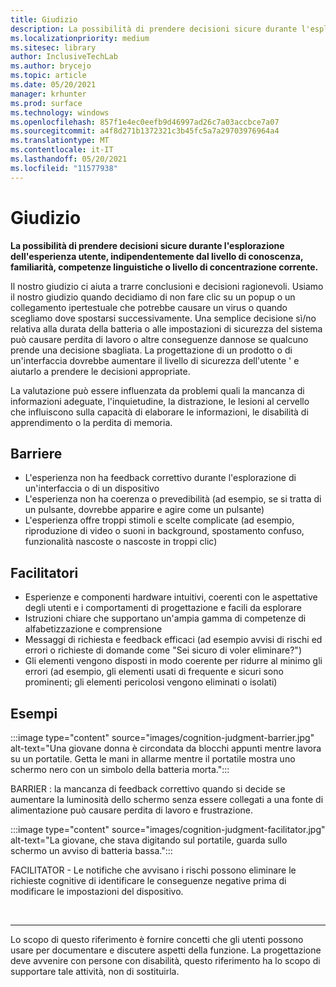 ```yaml
---
title: Giudizio
description: La possibilità di prendere decisioni sicure durante l'esplorazione dell'esperienza utente, indipendentemente dal livello di conoscenza, familiarità, competenze linguistiche o livello di concentrazione corrente.
ms.localizationpriority: medium
ms.sitesec: library
author: InclusiveTechLab
ms.author: brycejo
ms.topic: article
ms.date: 05/20/2021
manager: krhunter
ms.prod: surface
ms.technology: windows
ms.openlocfilehash: 857f1e4ec0eefb9d46997ad26c7a03accbce7a07
ms.sourcegitcommit: a4f8d271b1372321c3b45fc5a7a29703976964a4
ms.translationtype: MT
ms.contentlocale: it-IT
ms.lasthandoff: 05/20/2021
ms.locfileid: "11577938"
---
```

# <a name="judgment"></a>Giudizio

**La possibilità di prendere decisioni sicure durante l'esplorazione dell'esperienza utente, indipendentemente dal livello di conoscenza, familiarità, competenze linguistiche o livello di concentrazione corrente.**

Il nostro giudizio ci aiuta a trarre conclusioni e decisioni ragionevoli. Usiamo il nostro giudizio quando decidiamo di non fare clic su un popup o un collegamento ipertestuale che potrebbe causare un virus o quando scegliamo dove spostarsi successivamente. Una semplice decisione sì/no relativa alla durata della batteria o alle impostazioni di sicurezza del sistema può causare perdita di lavoro o altre conseguenze dannose se qualcuno prende una decisione sbagliata. La progettazione di un prodotto o di un'interfaccia dovrebbe aumentare il livello di sicurezza dell'utente &apos; e aiutarlo a prendere le decisioni appropriate.

La valutazione può essere influenzata da problemi quali la mancanza di informazioni adeguate, l'inquietudine, la distrazione, le lesioni al cervello che influiscono sulla capacità di elaborare le informazioni, le disabilità di apprendimento o la perdita di memoria.

## <a name="barriers"></a>Barriere

* L'esperienza non ha feedback correttivo durante l'esplorazione di un'interfaccia o di un dispositivo
* L'esperienza non ha coerenza o prevedibilità (ad esempio, se si tratta di un pulsante, dovrebbe apparire e agire come un pulsante)
* L'esperienza offre troppi stimoli e scelte complicate (ad esempio, riproduzione di video o suoni in background, spostamento confuso, funzionalità nascoste o nascoste in troppi clic)

## <a name="facilitators"></a>Facilitatori

* Esperienze e componenti hardware intuitivi, coerenti con le aspettative degli utenti e i comportamenti di progettazione e facili da esplorare 
* Istruzioni chiare che supportano un'ampia gamma di competenze di alfabetizzazione e comprensione
* Messaggi di richiesta e feedback efficaci (ad esempio avvisi di rischi ed errori o richieste di domande come "Sei sicuro di voler eliminare?")
* Gli elementi vengono disposti in modo coerente per ridurre al minimo gli errori (ad esempio, gli elementi usati di frequente e sicuri sono prominenti; gli elementi pericolosi vengono eliminati o isolati)

## <a name="examples"></a>Esempi

:::image type="content" source="images/cognition-judgment-barrier.jpg" alt-text="Una giovane donna è circondata da blocchi appunti mentre lavora su un portatile. Getta le mani in allarme mentre il portatile mostra uno schermo nero con un simbolo della batteria morta.":::

BARRIER : la mancanza di feedback correttivo quando si decide se aumentare la luminosità dello schermo senza essere collegati a una fonte di alimentazione può causare perdita di lavoro e frustrazione. 


:::image type="content" source="images/cognition-judgment-facilitator.jpg" alt-text="La giovane, che stava digitando sul portatile, guarda sullo schermo un avviso di batteria bassa.":::

FACILITATOR - Le notifiche che avvisano i rischi possono eliminare le richieste cognitive di identificare le conseguenze negative prima di modificare le impostazioni del dispositivo.


&nbsp;

[comment]: # (Piè di pagina)
___
Lo scopo di questo riferimento è fornire concetti che gli utenti possono usare per documentare e discutere aspetti della funzione. La progettazione deve avvenire con persone con disabilità, questo riferimento ha lo scopo di supportare tale attività, non di sostituirla. 